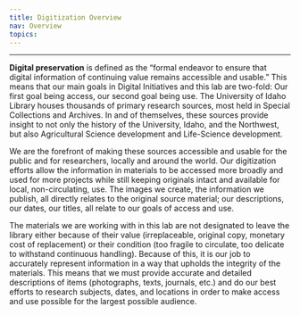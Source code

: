 ```yaml
---
title: Digitization Overview
nav: Overview
topics:
---
```


-----------------

**Digital preservation** is defined as the “formal endeavor to ensure that digital information of continuing value remains accessible and usable.” This means that our main goals in Digital Initiatives and this lab are two-fold: Our first goal being access, our second goal being use. The University of Idaho Library houses thousands of primary research sources, most held in Special Collections and Archives. In and of themselves, these sources provide insight to not only the history of the University, Idaho, and the Northwest, but also Agricultural Science development and Life-Science development.

We are the forefront of making these sources accessible and usable for the public and for researchers, locally and around the world. Our digitization efforts allow the information in materials to be accessed more broadly and used for more projects while still keeping originals intact and available for local, non-circulating, use. The images we create, the information we publish, all directly relates to the original source material; our descriptions, our dates, our titles, all relate to our goals of access and use.

The materials we are working with in this lab are not designated to leave the library either because of their value (irreplaceable, original copy, monetary cost of replacement) or their condition (too fragile to circulate, too delicate to withstand continuous handling). Because of this, it is our job to accurately represent information in a way that upholds the integrity of the materials. This means that we must provide accurate and detailed descriptions of items (photographs, texts, journals, etc.) and do our best efforts to research subjects, dates, and locations in order to make access and use possible for the largest possible audience.
